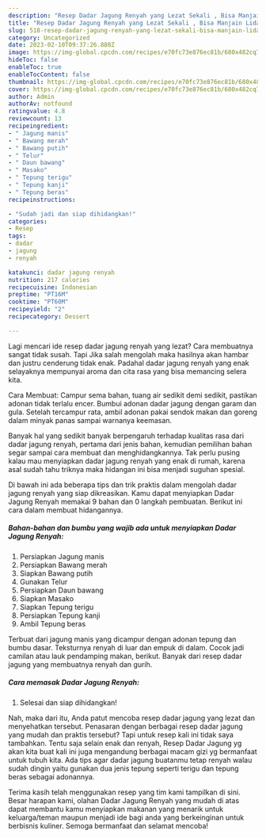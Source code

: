 ```yaml
---
description: "Resep Dadar Jagung Renyah yang Lezat Sekali , Bisa Manjain Lidah"
title: "Resep Dadar Jagung Renyah yang Lezat Sekali , Bisa Manjain Lidah"
slug: 518-resep-dadar-jagung-renyah-yang-lezat-sekali-bisa-manjain-lidah
category: Uncategorized
date: 2023-02-10T09:37:26.880Z
image: https://img-global.cpcdn.com/recipes/e70fc73e876ec81b/680x482cq70/dadar-jagung-renyah-foto-resep-utama.jpg
hideToc: false
enableToc: true
enableTocContent: false
thumbnail: https://img-global.cpcdn.com/recipes/e70fc73e876ec81b/680x482cq70/dadar-jagung-renyah-foto-resep-utama.jpg
cover: https://img-global.cpcdn.com/recipes/e70fc73e876ec81b/680x482cq70/dadar-jagung-renyah-foto-resep-utama.jpg
author: Admin
authorAv: notfound
ratingvalue: 4.8
reviewcount: 13
recipeingredient:
- " Jagung manis"
- " Bawang merah"
- " Bawang putih"
- " Telur"
- " Daun bawang"
- " Masako"
- " Tepung terigu"
- " Tepung kanji"
- " Tepung beras"
recipeinstructions:

- "Sudah jadi dan siap dihidangkan!"
categories:
- Resep
tags:
- dadar
- jagung
- renyah

katakunci: dadar jagung renyah 
nutrition: 217 calories
recipecuisine: Indonesian
preptime: "PT16M"
cooktime: "PT60M"
recipeyield: "2"
recipecategory: Dessert

---
```



Lagi mencari ide resep dadar jagung renyah yang lezat? Cara membuatnya sangat tidak susah. Tapi Jika salah mengolah maka hasilnya akan hambar dan justru cenderung tidak enak. Padahal dadar jagung renyah yang enak selayaknya mempunyai aroma dan cita rasa yang bisa memancing selera kita.


Cara Membuat: Campur sema bahan, tuang air sedikit demi sedikit, pastikan adonan tidak terlalu encer. Bumbui adonan dadar jagung dengan garam dan gula. Setelah tercampur rata, ambil adonan pakai sendok makan dan goreng dalam minyak panas sampai warnanya keemasan.

Banyak hal yang sedikit banyak berpengaruh terhadap kualitas rasa dari dadar jagung renyah, pertama dari jenis bahan, kemudian pemilihan bahan segar sampai cara membuat dan menghidangkannya. Tak perlu pusing kalau mau menyiapkan dadar jagung renyah yang enak di rumah, karena asal sudah tahu triknya maka hidangan ini bisa menjadi suguhan spesial.


Di bawah ini ada beberapa tips dan trik praktis dalam mengolah dadar jagung renyah yang siap dikreasikan. Kamu dapat menyiapkan Dadar Jagung Renyah memakai 9 bahan dan 0 langkah pembuatan. Berikut ini cara dalam membuat hidangannya.

<!--inarticleads1-->

##### Bahan-bahan dan bumbu yang wajib ada untuk menyiapkan Dadar Jagung Renyah:

1. Persiapkan  Jagung manis
1. Persiapkan  Bawang merah
1. Siapkan  Bawang putih
1. Gunakan  Telur
1. Persiapkan  Daun bawang
1. Siapkan  Masako
1. Siapkan  Tepung terigu
1. Persiapkan  Tepung kanji
1. Ambil  Tepung beras


Terbuat dari jagung manis yang dicampur dengan adonan tepung dan bumbu dasar. Teksturnya renyah di luar dan empuk di dalam. Cocok jadi camilan atau lauk pendamping makan, berikut. Banyak dari resep dadar jagung yang membuatnya renyah dan gurih. 

<!--inarticleads2-->

##### Cara memasak Dadar Jagung Renyah:


1. Selesai dan siap dihidangkan!

Nah, maka dari itu, Anda patut mencoba resep dadar jagung yang lezat dan menyehatkan tersebut. Penasaran dengan berbagai resep dadar jagung yang mudah dan praktis tersebut? Tapi untuk resep kali ini tidak saya tambahkan. Tentu saja selain enak dan renyah, Resep Dadar Jagung yg akan kita buat kali ini juga mengandung berbagai macam gizi yg bermanfaat untuk tubuh kita. Ada tips agar dadar jagung buatanmu tetap renyah walau sudah dingin yaitu gunakan dua jenis tepung seperti terigu dan tepung beras sebagai adonannya. 

Terima kasih telah menggunakan resep yang tim kami tampilkan di sini. Besar harapan kami, olahan Dadar Jagung Renyah yang mudah di atas dapat membantu kamu menyiapkan makanan yang menarik untuk keluarga/teman maupun menjadi ide bagi anda yang berkeinginan untuk berbisnis kuliner. Semoga bermanfaat dan selamat mencoba!
